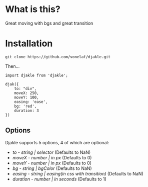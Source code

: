 # What is this?

Great moving with bgs
and great transition

# Installation

`git clone https://github.com/vonelaf/djakle.git`

Then...

```
import djakle from 'djakle';

djak({
    to: "div",
    moveX: 250,
    moveY: 100,
    easing: 'ease',
    bg: 'red',
    duration: 3
})
```

## Options

Djakle supports 5 options, 4 of which are optional:

* *to* - _string | selector_ (Defaults to NaN)
* *moveX* - _number | in px_ (Defaults to 0)
* *moveY* - _number | in px_ (Defaults to 0)
* *bg* - _string | bgColor_ (Defaults to NaN)
* *easing* - _string | easing(in css with transition)_ (Defaults to NaN)
* *duration* - _number | in seconds_ (Defaults to 1)
